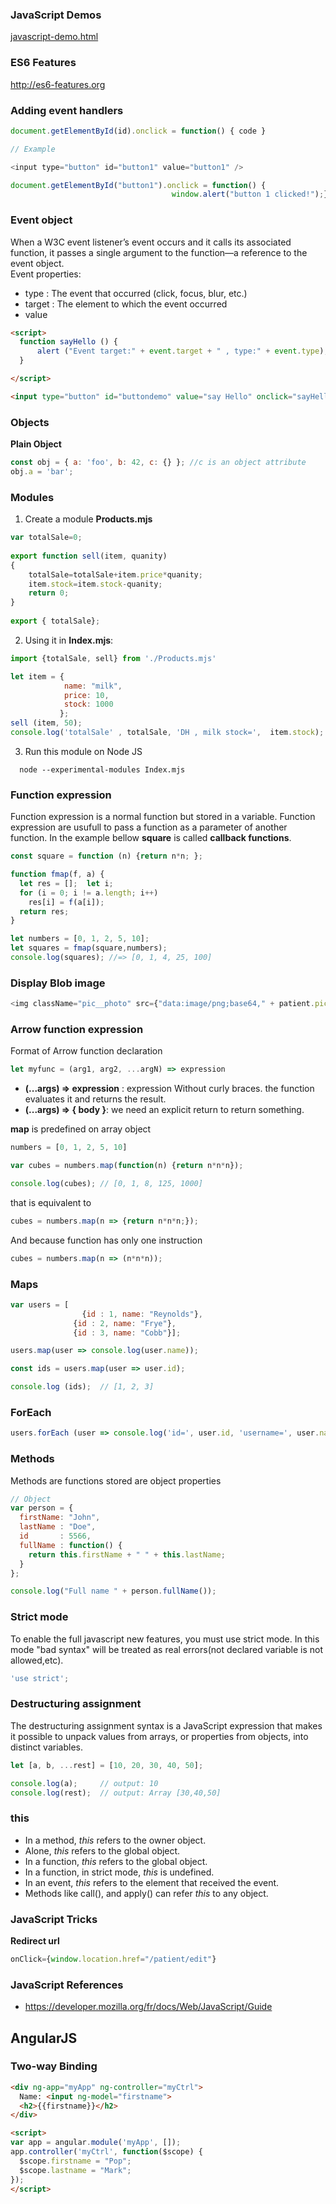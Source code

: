 
### JavaScript Demos
[javascript-demo.html](../java-workspace/javascript-lab/javascript-demo.html)

### ES6 Features
http://es6-features.org

### Adding event handlers

~~~javascript
document.getElementById(id).onclick = function() { code }

// Example

<input type="button" id="button1" value="button1" /> 

document.getElementById("button1").onclick = function() {
                                    window.alert("button 1 clicked!");};
~~~

### Event object
When a W3C event listener’s event occurs and it calls its associated function, it  passes a single argument to the function—a reference to the event object.   
Event properties:
 * type : The event that occurred (click, focus, blur, etc.)
 * target : The element to which the event occurred 
 * value
~~~html
<script>
  function sayHello () {
	  alert ("Event target:" + event.target + " , type:" + event.type);
  }

</script> 

<input type="button" id="buttondemo" value="say Hello" onclick="sayHello()"/> 
~~~


### Objects
**Plain Object**  
~~~javascript
const obj = { a: 'foo', b: 42, c: {} }; //c is an object attribute
obj.a = 'bar';
~~~

### Modules 
 1. Create a module **Products.mjs** 
~~~javascript
var totalSale=0; 
  
export function sell(item, quanity) 
{ 
    totalSale=totalSale+item.price*quanity; 
    item.stock=item.stock-quanity; 
    return 0; 
} 
  
export { totalSale}; 
~~~

2. Using it in **Index.mjs**:
~~~javascript
import {totalSale, sell} from './Products.mjs'

let item = {
            name: "milk",
            price: 10,
            stock: 1000
           };
sell (item, 50);
console.log('totalSale' , totalSale, 'DH , milk stock=',  item.stock);
~~~

 3. Run this module on Node JS
~~~
  node --experimental-modules Index.mjs
~~~

### Function expression
Function expression is a normal function but stored in a variable. Function expression are usufull to pass a function as a parameter of another function. In the example bellow **square** is called **callback functions**.
~~~javascript
const square = function (n) {return n*n; };

function fmap(f, a) {
  let res = [];  let i; 
  for (i = 0; i != a.length; i++)
    res[i] = f(a[i]);
  return res;
}

let numbers = [0, 1, 2, 5, 10];
let squares = fmap(square,numbers);
console.log(squares); //=> [0, 1, 4, 25, 100]
~~~

### Display Blob image
~~~js
<img className="pic__photo" src={"data:image/png;base64," + patient.picture.blob} />
~~~

### Arrow function expression
Format of Arrow function declaration
~~~javascript
let myfunc = (arg1, arg2, ...argN) => expression
~~~

* **(...args) => expression**  : expression Without curly braces. the function evaluates it and returns the result.
* **(...args) => { body }**: we need an explicit return to return something.  

**map** is predefined on array object
~~~javascript
numbers = [0, 1, 2, 5, 10]

var cubes = numbers.map(function(n) {return n*n*n});

console.log(cubes); // [0, 1, 8, 125, 1000]
~~~ 

that is equivalent to 
~~~javascript
cubes = numbers.map(n => {return n*n*n;});
~~~ 

And because function has only one instruction
~~~javascript
cubes = numbers.map(n => (n*n*n));
~~~ 

### Maps
~~~javascript
var users = [
			    {id : 1, name: "Reynolds"},
  			  {id : 2, name: "Frye"},
  			  {id : 3, name: "Cobb"}];

users.map(user => console.log(user.name));

const ids = users.map(user => user.id);

console.log (ids);  // [1, 2, 3]
~~~

### ForEach
~~~javascript
users.forEach (user => console.log('id=', user.id, 'username=', user.name));
~~~

### Methods
Methods are functions stored are object properties
~~~javascript
// Object 
var person = {
  firstName: "John",
  lastName : "Doe",
  id       : 5566,
  fullName : function() {
    return this.firstName + " " + this.lastName;
  }
};

console.log("Full name " + person.fullName());
~~~

### Strict mode
To enable the full javascript new features, you must use strict mode. In this mode "bad syntax" will be treated as real errors(not declared variable is not allowed,etc). 
~~~javascript
'use strict';
~~~

### Destructuring assignment
The destructuring assignment syntax is a JavaScript expression that makes it possible to unpack values from arrays, or properties from objects, into distinct variables.

~~~js
let [a, b, ...rest] = [10, 20, 30, 40, 50];

console.log(a);     // output: 10
console.log(rest);  // output: Array [30,40,50]
~~~


### this
 * In a method, *this* refers to the owner object.
 * Alone, *this* refers to the global object.
 * In a function, *this* refers to the global object.
 * In a function, in strict mode, *this* is undefined.
 * In an event, *this* refers to the element that received the event.
 * Methods like call(), and apply() can refer *this* to any object.

### JavaScript Tricks
**Redirect url**

~~~js
onClick={window.location.href="/patient/edit"}
~~~


### JavaScript References
 * https://developer.mozilla.org/fr/docs/Web/JavaScript/Guide


## AngularJS
### Two-way Binding
~~~html
<div ng-app="myApp" ng-controller="myCtrl">
  Name: <input ng-model="firstname">
  <h2>{{firstname}}</h2>
</div>

<script>
var app = angular.module('myApp', []);
app.controller('myCtrl', function($scope) {
  $scope.firstname = "Pop";
  $scope.lastname = "Mark";
});
</script>
~~~



